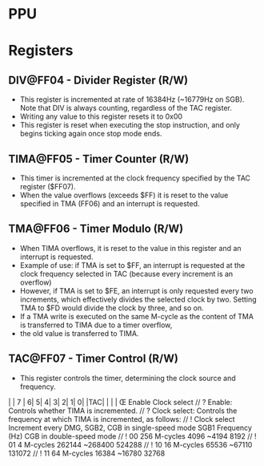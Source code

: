 # PPU

# Registers
## DIV@FF04 - Divider Register (R/W)
- This register is incremented at rate of 16384Hz (~16779Hz on SGB). Note that DIV is always counting, regardless of the TAC register.
- Writing any value to this register resets it to 0x00
- This register is reset when executing the stop instruction, and only begins ticking again once stop mode ends.

## TIMA@FF05 - Timer Counter (R/W)
- This timer is incremented at the clock frequency specified by the TAC register ($FF07).
- When the value overflows (exceeds $FF) it is reset to the value specified in TMA (FF06) and an interrupt is requested.

## TMA@FF06 - Timer Modulo (R/W)
- When TIMA overflows, it is reset to the value in this register and an interrupt is requested.
- Example of use: if TMA is set to $FF, an interrupt is requested at the clock frequency selected in TAC (because every increment is an overflow)
- However, if TMA is set to $FE, an interrupt is only requested every two increments, which effectively divides the selected clock by two. Setting TMA to $FD would divide the clock by three, and so on.
- If a TMA write is executed on the same M-cycle as the content of TMA is transferred to TIMA due to a timer overflow,
- the old value is transferred to TIMA.

## TAC@FF07 - Timer Control (R/W)
- This register controls the timer, determining the clock source and frequency.


| |	7	| 6|	5|	4|	3|	2|				1|			0|
|TAC|	|	|	|	Œ			Enable	Clock select
// ? Enable: Controls whether TIMA is incremented.
// ? Clock select: Controls the frequency at which TIMA is incremented, as follows:
// !  Clock select		Increment every		DMG, SGB2, CGB in single-speed mode		SGB1 Frequency (Hz) 	CGB in double-speed mode
// !						00			 256 M-cycles			 														 4096		  						~4194												8192
// !						01				 4 M-cycles																 262144								~268400											524288
// !						10				16 M-cycles																	65536		 						 ~67110											131072
// !						11				64 M-cycles																	16384								 ~16780											 32768
